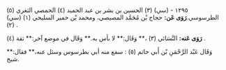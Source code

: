 ١٢٩٥ - (سي) (٣) الحسين بن بشر بن عبد الحميد (٤) الحمصي الثغري (٥) الطرسوسي.**رَوَى عَن:** حجاج بْن مُحَمَّد المصيصي، ومحمد بْن حمير السليحي (١) (سي) (٢) .

**رَوَى عَنه:** النَّسَائي (٣) ،** وَقَال:** لا بأس به.** وَقَال في موضع آخر:** ثقة (٤) .

وَقَال عَبْد الرَّحْمَنِ بْن أَبي حاتم (٥) : سمع منه أبي بطرسوس وسئل عنه،** فقال:** شيخ.